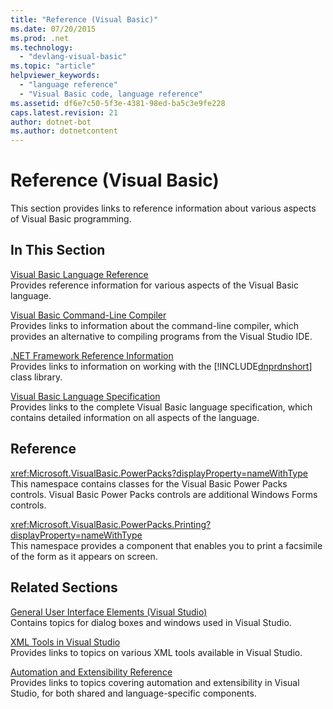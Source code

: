 ```yaml
---
title: "Reference (Visual Basic)"
ms.date: 07/20/2015
ms.prod: .net
ms.technology: 
  - "devlang-visual-basic"
ms.topic: "article"
helpviewer_keywords: 
  - "language reference"
  - "Visual Basic code, language reference"
ms.assetid: df6e7c50-5f3e-4381-98ed-ba5c3e9fe228
caps.latest.revision: 21
author: dotnet-bot
ms.author: dotnetcontent
---
```

# Reference (Visual Basic)
This section provides links to reference information about various aspects of Visual Basic programming.  
  
## In This Section  
 [Visual Basic Language Reference](../../visual-basic/language-reference/index.md)  
 Provides reference information for various aspects of the Visual Basic language.  
  
 [Visual Basic Command-Line Compiler](../../visual-basic/reference/command-line-compiler/index.md)  
 Provides links to information about the command-line compiler, which provides an alternative to compiling programs from the Visual Studio IDE.  
  
 [.NET Framework Reference Information](../../visual-basic/reference/net-framework-reference-information.md)  
 Provides links to information on working with the [!INCLUDE[dnprdnshort](~/includes/dnprdnshort-md.md)] class library.  
  
 [Visual Basic Language Specification](../../visual-basic/reference/language-specification/index.md)  
 Provides links to the complete Visual Basic language specification, which contains detailed information on all aspects of the language.  
  
## Reference  
 <xref:Microsoft.VisualBasic.PowerPacks?displayProperty=nameWithType>  
 This namespace contains classes for the Visual Basic Power Packs controls. Visual Basic Power Packs controls are additional Windows Forms controls.  
  
 <xref:Microsoft.VisualBasic.PowerPacks.Printing?displayProperty=nameWithType>  
 This namespace provides a component that enables you to print a facsimile of the form as it appears on screen.  
  
## Related Sections  
 [General User Interface Elements (Visual Studio)](/visualstudio/ide/reference/general-user-interface-elements-visual-studio)  
 Contains topics for dialog boxes and windows used in Visual Studio.  
  
 [XML Tools in Visual Studio](/visualstudio/xml-tools/xml-tools-in-visual-studio)  
 Provides links to topics on various XML tools available in Visual Studio.  
  
 [Automation and Extensibility Reference](http://msdn.microsoft.com/library/93112562-db21-4188-9383-ed19ad79bddf)  
 Provides links to topics covering automation and extensibility in Visual Studio, for both shared and language-specific components.
